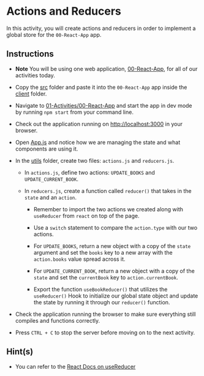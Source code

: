 # Actions and Reducers

In this activity, you will create actions and reducers in order to implement a global store for the `00-React-App` app.

## Instructions

* **Note** You will be using one web application, [00-React-App](../00-React-App), for all of our activities today.

* Copy the [src](Unsolved/src) folder and paste it into the `00-React-App` app inside the [client](../00-React-App/client) folder. 

* Navigate to [01-Activities/00-React-App](../00-React-App) and start the app in dev mode by running `npm start` from your command line.

* Check out the application running on <http://localhost:3000> in your browser. 

* Open [App.js](../00-React-App/client/src/App.js) and notice how we are managing the state and what components are using it. 

* In the [utils](../00-React-App/client/src/utils) folder, create two files: `actions.js` and `reducers.js`.

  * In `actions.js`, define two actions: `UPDATE_BOOKS` and `UPDATE_CURRENT_BOOK`.

  * In `reducers.js`, create a function called `reducer()` that takes in the `state` and an `action`.

    * Remember to import the two actions we created along with `useReducer` from `react` on top of the page.

    * Use a `switch` statement to compare the `action.type` with our two actions. 

    * For `UPDATE_BOOKS`, return a new object with a copy of the `state` argument and set the `books` key to a new array with the `action.books` value spread across it.

    * For `UPDATE_CURRENT_BOOK`, return a new object with a copy of the `state` and set the `currentBook` key to `action.currentBook`.

    * Export the function `useBookReducer()` that utilizes the `useReducer()` Hook to initialize our global state object and update the state by running it through our `reducer()` function.

* Check the application running the browser to make sure everything still compiles and functions correctly. 

* Press `CTRL + C` to stop the server before moving on to the next activity.

## Hint(s)

* You can refer to the [React Docs on useReducer](https://reactjs.org/docs/hooks-reference.html#usereducer)
